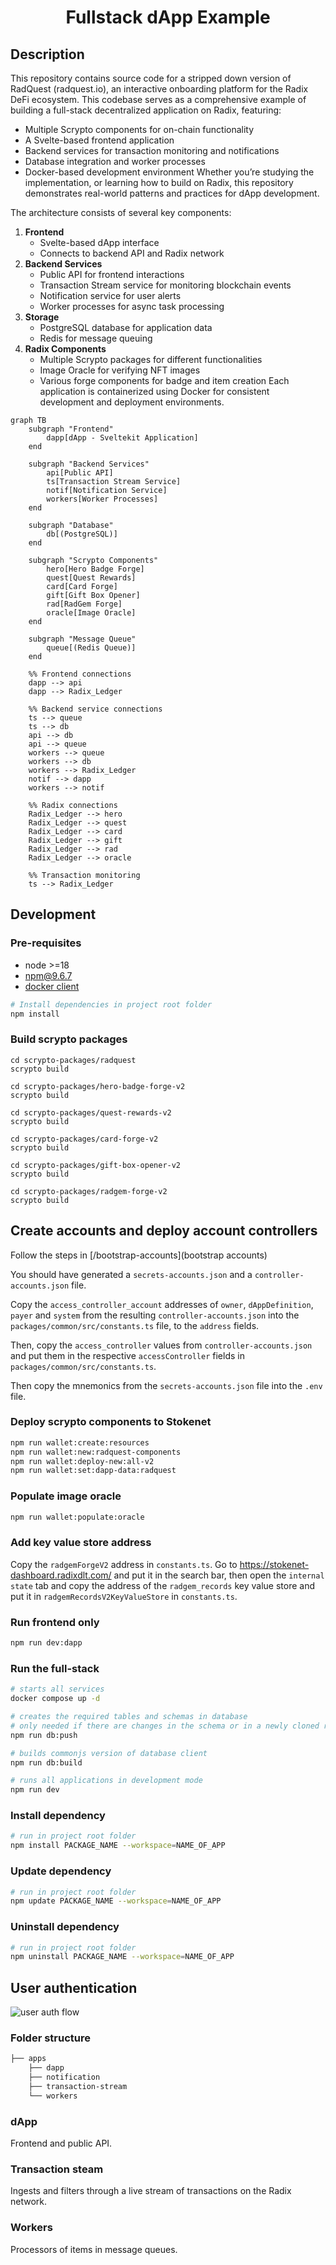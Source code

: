 <h1 style="text-align: center;">Fullstack dApp Example</h1>

## Description
This repository contains source code for a stripped down version of RadQuest (radquest.io), an interactive onboarding platform for the Radix DeFi ecosystem. This codebase serves as a comprehensive example of building a full-stack decentralized application on Radix, featuring:
- Multiple Scrypto components for on-chain functionality
- A Svelte-based frontend application
- Backend services for transaction monitoring and notifications
- Database integration and worker processes
- Docker-based development environment
Whether you’re studying the implementation, or learning how to build on Radix, this repository demonstrates real-world patterns and practices for dApp development.

The architecture consists of several key components:
1. **Frontend**
   - Svelte-based dApp interface
   - Connects to backend API and Radix network
2. **Backend Services**
   - Public API for frontend interactions
   - Transaction Stream service for monitoring blockchain events
   - Notification service for user alerts
   - Worker processes for async task processing
3. **Storage**
   - PostgreSQL database for application data
   - Redis for message queuing
4. **Radix Components**
   - Multiple Scrypto packages for different functionalities
   - Image Oracle for verifying NFT images
   - Various forge components for badge and item creation
Each application is containerized using Docker for consistent development and deployment environments.

```mermaid
graph TB
    subgraph "Frontend"
        dapp[dApp - Sveltekit Application]
    end

    subgraph "Backend Services"
        api[Public API]
        ts[Transaction Stream Service]
        notif[Notification Service]
        workers[Worker Processes]
    end

    subgraph "Database"
        db[(PostgreSQL)]
    end

    subgraph "Scrypto Components"
        hero[Hero Badge Forge]
        quest[Quest Rewards]
        card[Card Forge]
        gift[Gift Box Opener]
        rad[RadGem Forge]
        oracle[Image Oracle]
    end

    subgraph "Message Queue"
        queue[(Redis Queue)]
    end

    %% Frontend connections
    dapp --> api
    dapp --> Radix_Ledger

    %% Backend service connections
    ts --> queue
    ts --> db
    api --> db
    api --> queue
    workers --> queue
    workers --> db
    workers --> Radix_Ledger
    notif --> dapp
    workers --> notif

    %% Radix connections
    Radix_Ledger --> hero
    Radix_Ledger --> quest
    Radix_Ledger --> card
    Radix_Ledger --> gift
    Radix_Ledger --> rad
    Radix_Ledger --> oracle

    %% Transaction monitoring
    ts --> Radix_Ledger
```

## Development

### Pre-requisites

- node >=18
- npm@9.6.7
- [docker client](https://www.docker.com/get-started/)

```bash
# Install dependencies in project root folder
npm install
```

### Build scrypto packages

```
cd scrypto-packages/radquest
scrypto build

cd scrypto-packages/hero-badge-forge-v2
scrypto build

cd scrypto-packages/quest-rewards-v2
scrypto build

cd scrypto-packages/card-forge-v2
scrypto build

cd scrypto-packages/gift-box-opener-v2
scrypto build

cd scrypto-packages/radgem-forge-v2
scrypto build
```

## Create accounts and deploy account controllers

Follow the steps in [/bootstrap-accounts](bootstrap accounts)

You should have generated a `secrets-accounts.json` and a `controller-accounts.json` file.

Copy the `access_controller_account` addresses of `owner`, `dAppDefinition`, `payer` and `system` from the resulting `controller-accounts.json` into the `packages/common/src/constants.ts` file, to the `address` fields.

Then, copy the `access_controller` values from `controller-accounts.json` and put them in the respective `accessController` fields in `packages/common/src/constants.ts`.

Then copy the mnemonics from the `secrets-accounts.json` file into the `.env` file.


### Deploy scrypto components to Stokenet

```bash
npm run wallet:create:resources
npm run wallet:new:radquest-components
npm run wallet:deploy-new:all-v2
npm run wallet:set:dapp-data:radquest
```

### Populate image oracle

```bash
npm run wallet:populate:oracle
```

### Add key value store address

Copy the `radgemForgeV2` address in `constants.ts`. Go to https://stokenet-dashboard.radixdlt.com/ and put it in the search bar, then open the `internal state` tab and copy the address of the `radgem_records` key value store and put it in `radgemRecordsV2KeyValueStore` in `constants.ts`.

### Run frontend only

```bash
npm run dev:dapp
```

### Run the full-stack

```bash
# starts all services
docker compose up -d

# creates the required tables and schemas in database
# only needed if there are changes in the schema or in a newly cloned repo
npm run db:push

# builds commonjs version of database client
npm run db:build

# runs all applications in development mode
npm run dev
```

### Install dependency

```bash
# run in project root folder
npm install PACKAGE_NAME --workspace=NAME_OF_APP
```

### Update dependency

```bash
# run in project root folder
npm update PACKAGE_NAME --workspace=NAME_OF_APP
```

### Uninstall dependency

```bash
# run in project root folder
npm uninstall PACKAGE_NAME --workspace=NAME_OF_APP
```

## User authentication

![user auth flow](docs/user-authentication-flow.png)

### Folder structure

```bash
├── apps
    ├── dapp
    ├── notification
    ├── transaction-stream
    └── workers
```

### dApp

Frontend and public API.

### Transaction steam

Ingests and filters through a live stream of transactions on the Radix network.

### Workers

Processors of items in message queues.